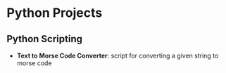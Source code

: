 # Python Projects

## Python Scripting 
- **Text to Morse Code Converter**: script for converting a given string to morse code
  
